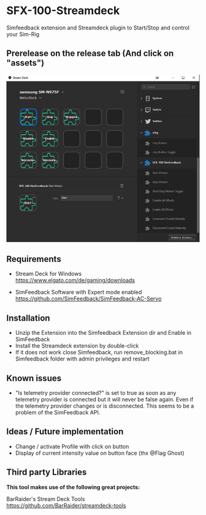 # SFX-100-Streamdeck
Simfeedback extension and Streamdeck plugin to Start/Stop and control your Sim-Rig 

## Prerelease on the release tab (And click on "assets") 

![In action](doc/screenshot.JPG?raw=true|width=200)

## Requirements

- Stream Deck for Windows  
https://www.elgato.com/de/gaming/downloads

- SimFeedback Software with Expert mode enabled  
https://github.com/SimFeedback/SimFeedback-AC-Servo

## Installation
- Unzip the Extension into the Simfeedback Extension dir and Enable in SimFeedback
- Install the Streamdeck extension by double-click
- If it does not work close Simfeedback, run remove_blocking.bat in Simfeedback folder with admin privileges and restart

## Known issues
- "Is telemetry provider connected?" is set to true as soon as any telemetry provider is connected but it will never be false again. Even if the telemetry provider changes or is disconnected. This seems to be a problem of the SimFeedback API.

## Ideas / Future implementation
- Change / activate Profile with click on button
- Display of current intensity value on button face (thx @Flag Ghost)


## Third party Libraries
**This tool makes use of the following great projects:**

BarRaider's Stream Deck Tools  
https://github.com/BarRaider/streamdeck-tools
